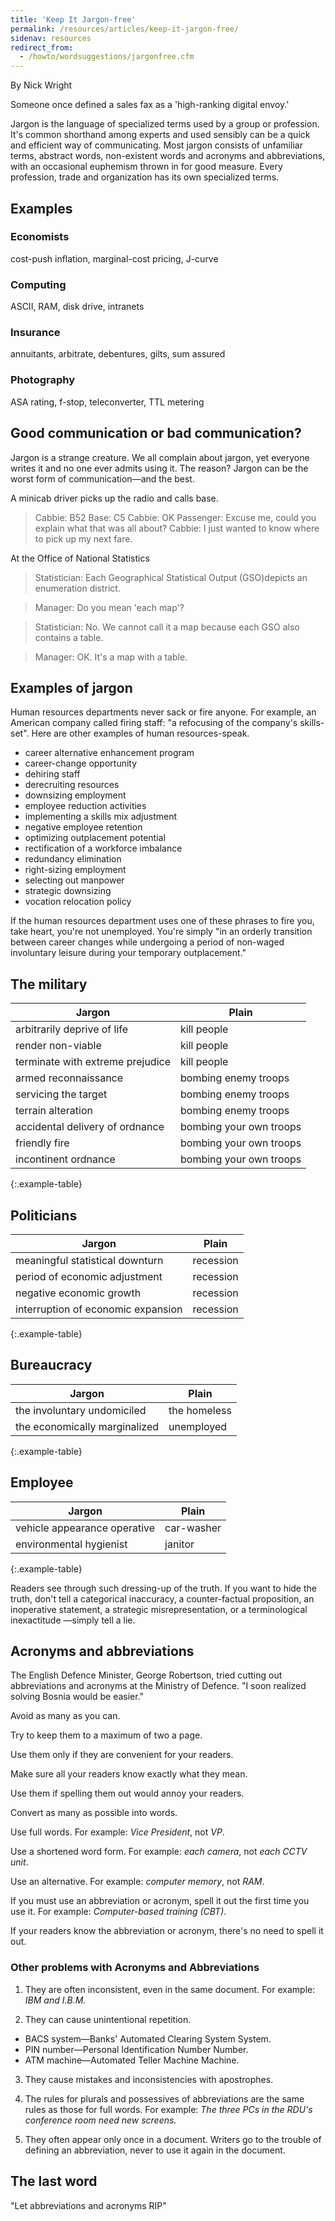 ```yaml
---
title: 'Keep It Jargon-free'
permalink: /resources/articles/keep-it-jargon-free/
sidenav: resources
redirect_from:
  - /howto/wordsuggestions/jargonfree.cfm
---
```


By Nick Wright

Someone once defined a sales fax as a 'high-ranking digital envoy.'

Jargon is the language of specialized terms used by a group or profession. It's common shorthand among experts and used sensibly can be a quick and efficient way of communicating. Most jargon consists of unfamiliar terms, abstract words, non-existent words and acronyms and abbreviations, with an occasional euphemism thrown in for good measure. Every profession, trade and organization has its own specialized terms.

## Examples

### Economists

cost-push inflation, marginal-cost pricing, J-curve

### Computing

ASCII, RAM, disk drive, intranets

### Insurance

annuitants, arbitrate, debentures, gilts, sum assured

### Photography

ASA rating, f-stop, teleconverter, TTL metering

## Good communication or bad communication?

Jargon is a strange creature. We all complain about jargon, yet everyone writes it and no one ever admits using it. The reason? Jargon can be the worst form of communication—and the best.

A minicab driver picks up the radio and calls base.

> Cabbie: B52
> Base: C5
> Cabbie: OK
> Passenger: Excuse me, could you explain what that was all about?
> Cabbie: I just wanted to know where to pick up my next fare.

At the Office of National Statistics

> Statistician: Each Geographical Statistical Output (GSO)depicts an enumeration district.

> Manager: Do you mean 'each map'?

> Statistician: No. We cannot call it a map because each GSO also contains a table.

> Manager: OK. It's a map with a table.

## Examples of jargon

Human resources departments never sack or fire anyone. For example, an American company called firing staff: "a refocusing of the company's skills-set". Here are other examples of human resources-speak.

- career alternative enhancement program
- career-change opportunity
- dehiring staff
- derecruiting resources
- downsizing employment
- employee reduction activities
- implementing a skills mix adjustment
- negative employee retention
- optimizing outplacement potential
- rectification of a workforce imbalance
- redundancy elimination
- right-sizing employment
- selecting out manpower
- strategic downsizing
- vocation relocation policy

If the human resources department uses one of these phrases to fire you, take heart, you're not unemployed. You're simply "in an orderly transition between career changes while undergoing a period of non-waged involuntary leisure during your temporary outplacement."

## The military

Jargon | Plain
--- | ---
arbitrarily deprive of life	| kill people
render non-viable	| kill people
terminate with extreme prejudice | kill people
armed reconnaissance | bombing enemy troops
servicing the target | bombing enemy troops
terrain alteration | bombing enemy troops
accidental delivery of ordnance	| bombing your own troops
friendly fire	| bombing your own troops
incontinent ordnance | bombing your own troops
{:.example-table}

## Politicians

Jargon | Plain
--- | ---
meaningful statistical downturn	| recession
period of economic adjustment	| recession
negative economic growth | recession
interruption of economic expansion | recession
{:.example-table}

## Bureaucracy

Jargon | Plain
--- | ---
the involuntary undomiciled	| the homeless
the economically marginalized	| unemployed
{:.example-table}

## Employee

Jargon | Plain
--- | ---
vehicle appearance operative	| car-washer
environmental hygienist | janitor
{:.example-table}

Readers see through such dressing-up of the truth. If you want to hide the truth, don't tell a categorical inaccuracy, a counter-factual proposition, an inoperative statement, a strategic misrepresentation, or a terminological inexactitude —simply tell a lie.

## Acronyms and abbreviations

The English Defence Minister, George Robertson, tried cutting out abbreviations and acronyms at the Ministry of Defence. "I soon realized solving Bosnia would be easier."

Avoid as many as you can.

Try to keep them to a maximum of two a page.

Use them only if they are convenient for your readers.

Make sure all your readers know exactly what they mean.

Use them if spelling them out would annoy your readers.

Convert as many as possible into words.

Use full words. For example: _Vice President_, not _VP_.

Use a shortened word form. For example: _each camera_, not _each CCTV unit_.

Use an alternative. For example: _computer memory_, not _RAM_.

If you must use an abbreviation or acronym, spell it out the first time you use it. For example: _Computer-based training (CBT)_.

If your readers know the abbreviation or acronym, there's no need to spell it out.

### Other problems with Acronyms and Abbreviations

1. They are often inconsistent, even in the same document. For example: _IBM and I.B.M._

2. They can cause unintentional repetition.
  - BACS system—Banks' Automated Clearing System System.
  - PIN number—Personal Identification Number Number.
  - ATM machine—Automated Teller Machine Machine.

3. They cause mistakes and inconsistencies with apostrophes.

4. The rules for plurals and possessives of abbreviations are the same rules as those for full words. For example: _The three PCs in the RDU's conference room need new screens._

5. They often appear only once in a document. Writers go to the trouble of defining an abbreviation, never to use it again in the document.

## The last word

"Let abbreviations and acronyms RIP"
